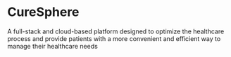 # CureSphere
A full-stack and cloud-based platform designed to optimize the healthcare process and provide patients with a more convenient and efficient way to manage their healthcare needs

